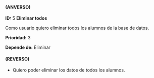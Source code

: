 #### (ANVERSO)
**ID:** 5 **Eliminar todos**

Como usuario quiero eliminar todos los alumnos de la base de datos.

**Prioridad:** 3

**Depende de:** Eliminar

#### (REVERSO)
* Quiero poder eliminar los datos de todos los alumnos.
